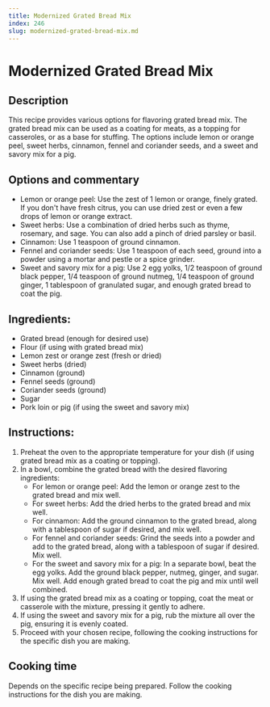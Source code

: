 ```yaml
---
title: Modernized Grated Bread Mix
index: 246
slug: modernized-grated-bread-mix.md
---
```


# Modernized Grated Bread Mix

## Description
This recipe provides various options for flavoring grated bread mix. The grated bread mix can be used as a coating for meats, as a topping for casseroles, or as a base for stuffing. The options include lemon or orange peel, sweet herbs, cinnamon, fennel and coriander seeds, and a sweet and savory mix for a pig.

## Options and commentary
- Lemon or orange peel: Use the zest of 1 lemon or orange, finely grated. If you don't have fresh citrus, you can use dried zest or even a few drops of lemon or orange extract.
- Sweet herbs: Use a combination of dried herbs such as thyme, rosemary, and sage. You can also add a pinch of dried parsley or basil.
- Cinnamon: Use 1 teaspoon of ground cinnamon.
- Fennel and coriander seeds: Use 1 teaspoon of each seed, ground into a powder using a mortar and pestle or a spice grinder.
- Sweet and savory mix for a pig: Use 2 egg yolks, 1/2 teaspoon of ground black pepper, 1/4 teaspoon of ground nutmeg, 1/4 teaspoon of ground ginger, 1 tablespoon of granulated sugar, and enough grated bread to coat the pig.

## Ingredients:
- Grated bread (enough for desired use)
- Flour (if using with grated bread mix)
- Lemon zest or orange zest (fresh or dried)
- Sweet herbs (dried)
- Cinnamon (ground)
- Fennel seeds (ground)
- Coriander seeds (ground)
- Sugar
- Pork loin or pig (if using the sweet and savory mix)

## Instructions:
1. Preheat the oven to the appropriate temperature for your dish (if using grated bread mix as a coating or topping).
2. In a bowl, combine the grated bread with the desired flavoring ingredients:
   - For lemon or orange peel: Add the lemon or orange zest to the grated bread and mix well.
   - For sweet herbs: Add the dried herbs to the grated bread and mix well.
   - For cinnamon: Add the ground cinnamon to the grated bread, along with a tablespoon of sugar if desired, and mix well.
   - For fennel and coriander seeds: Grind the seeds into a powder and add to the grated bread, along with a tablespoon of sugar if desired. Mix well.
   - For the sweet and savory mix for a pig: In a separate bowl, beat the egg yolks. Add the ground black pepper, nutmeg, ginger, and sugar. Mix well. Add enough grated bread to coat the pig and mix until well combined.
3. If using the grated bread mix as a coating or topping, coat the meat or casserole with the mixture, pressing it gently to adhere.
4. If using the sweet and savory mix for a pig, rub the mixture all over the pig, ensuring it is evenly coated.
5. Proceed with your chosen recipe, following the cooking instructions for the specific dish you are making.

## Cooking time
Depends on the specific recipe being prepared. Follow the cooking instructions for the dish you are making.